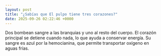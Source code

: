 ```yaml
---
layout: post
title: "¿Sabías que El pulpo tiene tres corazones?"
date: 2025-09-26 02:22:46 +0000
---
```


Dos bombean sangre a las branquias y uno al resto del cuerpo. El corazón principal se detiene cuando nada, lo que ayuda a conservar energía. Su sangre es azul por la hemocianina, que permite transportar oxígeno en aguas frías.

